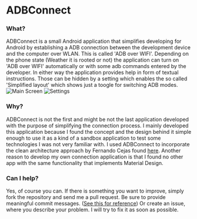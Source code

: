 # ADBConnect

### What?
ADBConnect is a small Android application that simplifies developing for Android by establishing a ADB connection between the development device and the computer over WLAN. This is called 'ADB over WIFI'.
Depending on the phone state (Weather it is rooted or not) the application can turn on 'ADB over WIFI' automatically or with some adb commands entered by the developer. 
In either way the application provides help in form of textual instructions. Those can be hidden by a setting which enables the so called 'Simplified layout' which shows just a toogle for switching ADB modes.
![Main Screen](https://github.com/chennemann/ADBConnect/blob/master/externalResources/mainScreen.png)
![Settings](https://github.com/chennemann/ADBConnect/blob/master/externalResources/settings.png)

### Why?
ADBConnect is not the first and might be not the last application developed with the purpose of simplifying the connection process. I mainly developed this application because I found the concept and the design behind it simple enough to use it as a kind of a sandbox application to test some technologies I was not very familiar with. I used ADBConnect to incorporate the clean architecture approach by Fernando Cejas found [here](https://github.com/android10/Android-CleanArchitecture).
Another reason to develop my own connection application is that I found no other app with the same functionality that implements Material Design.

### Can I help?
Yes, of course you can.
If there is something you want to improve, simply fork the repository and send me a pull request. Be sure to provide meaningful commit messages. ([See this for reference](https://udacity.github.io/git-styleguide/))
Or create an issue, where you describe your problem. I will try to fix it as soon as possible.
